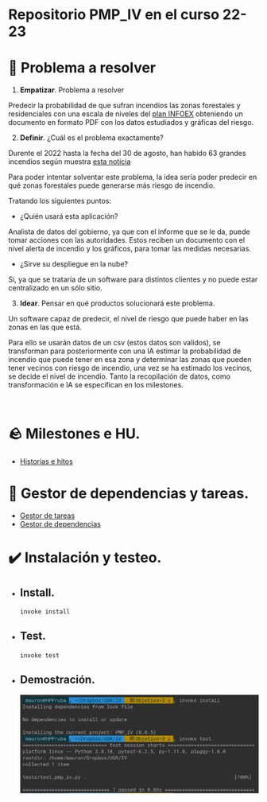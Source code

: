
# Repositorio PMP_IV en el curso 22-23


# :thought_balloon: Problema a resolver

1. **Empatizar**. Problema a resolver    

Predecir la probabilidad de que sufran incendios las zonas forestales y residenciales con una escala de niveles del [plan INFOEX](https://www.infoex.info/planes/infoex/#:~:text=Niveles%20de%20incendios&text=Incendios%20de%20nivel%200:%20los,bienes%20de%20car%C3%A1cter%20no%20forestal.) obteniendo un documento en formato PDF con los datos estudiados y gráficas del riesgo.

2. **Definir**. ¿Cuál es el problema exactamente?

Durente el 2022 hasta la fecha del 30 de agosto, han habido 63 grandes incendios según muestra [esta noticia](https://www.rtve.es/noticias/20220902/verano-2022-fuego-grandes-incendios-hectareas/2399690.shtml#:~:text=Los%20grandes%20incendios%20%E2%80%93aquellos%20que,sobre%20Incendios%20Forestales%20(EFFIS).)


Para poder intentar solventar este problema, la idea sería poder predecir en qué zonas forestales puede generarse más riesgo de incendio.

Tratando los siguientes puntos:

- ¿Quién usará esta aplicación?

Analista de datos del gobierno, ya que con el informe que se le da, puede tomar acciones con las autoridades.
Estos reciben un documento con el nivel alerta de incendio y los gráficos, para tomar las medidas necesarias.

- ¿Sirve su despliegue en la nube?

Si, ya que se trataría de un software para distintos clientes y no puede estar centralizado en un sólo sitio.


3. **Idear**. Pensar en qué productos solucionará este problema.

Un software capaz de predecir, el nivel de riesgo que puede haber en las zonas en las que está.

Para ello se usarán datos de un csv (estos datos son validos), se transforman para posteriormente con una IA estimar la probabilidad de incendio que puede tener en esa zona y determinar las zonas que pueden tener vecinos con riesgo de incendio, una vez se ha estimado los vecinos, se decide el nivel de incendio.
Tanto la recopilación de datos, como transformación e IA se especifican en los milestones.

 
<br/>

# :rock: Milestones e HU.
    
- [Historias e hitos](https://github.com/MauronMP/PMP_IV/blob/Objetivo-1/doc/HistoriasUsuarios_Hitos.md)

# :bookmark_tabs: Gestor de dependencias y tareas.
- [Gestor de tareas](https://github.com/MauronMP/PMP_IV/blob/Objetivo-3/docs/Gestor_Tareas.md)
- [Gestor de dependencias](https://github.com/MauronMP/PMP_IV/blob/Objetivo-3/docs/Gestor_Dependencias.md)
    
# :heavy_check_mark: Instalación y testeo.
- ## Install.
    ```
    invoke install
    ```
- ## Test.
    ```
    invoke test
    ```
- ## Demostración.
    ![Comprobación](img/Invoke_install_test.png)